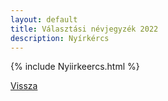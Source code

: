 ```yaml
---
layout: default
title: Választási névjegyzék 2022
description: Nyírkércs
---
```


{% include Nyiirkeercs.html %}

[Vissza](./)